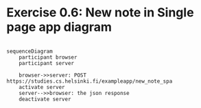 # Exercise 0.6: New note in Single page app diagram

```mermaid

sequenceDiagram
    participant browser
    participant server

    browser->>server: POST https://studies.cs.helsinki.fi/exampleapp/new_note_spa
    activate server
    server-->>browser: the json response 
    deactivate server

    
```